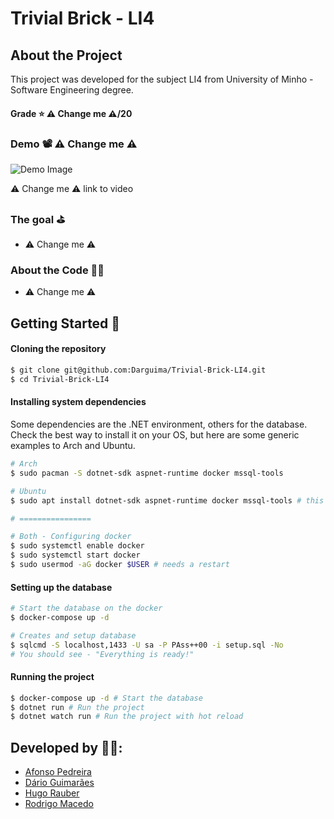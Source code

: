 # Trivial Brick - LI4

## About the Project

This project was developed for the subject LI4 from University of Minho - Software Engineering degree.

#### Grade ⭐️ ⚠️ Change me ⚠️/20

### Demo 📽️ ⚠️ Change me ⚠️

![Demo Image](./readme/_.png)

⚠️ Change me ⚠️ link to video

### The goal ⛳️

* ⚠️ Change me ⚠️ 

### About the Code 🧑‍💻

* ⚠️ Change me ⚠️ 

## Getting Started 🚀

#### Cloning the repository

```bash
$ git clone git@github.com:Darguima/Trivial-Brick-LI4.git
$ cd Trivial-Brick-LI4
```

#### Installing system dependencies

Some dependencies are the .NET environment, others for the database. Check the best way to install it on your OS, but here are some generic examples to Arch and Ubuntu.

```bash
# Arch
$ sudo pacman -S dotnet-sdk aspnet-runtime docker mssql-tools

# Ubuntu
$ sudo apt install dotnet-sdk aspnet-runtime docker mssql-tools # this shouldn't work

# ================

# Both - Configuring docker
$ sudo systemctl enable docker
$ sudo systemctl start docker
$ sudo usermod -aG docker $USER # needs a restart
```

#### Setting up the database

```bash
# Start the database on the docker
$ docker-compose up -d

# Creates and setup database
$ sqlcmd -S localhost,1433 -U sa -P PAss++00 -i setup.sql -No
# You should see - "Everything is ready!"
```

#### Running the project

```bash
$ docker-compose up -d # Start the database
$ dotnet run # Run the project
$ dotnet watch run # Run the project with hot reload
```

## Developed by 🧑‍💻:

- [Afonso Pedreira](https://github.com/afooonso)
- [Dário Guimarães](https://github.com/darguima)
- [Hugo Rauber](https://github.com/HugoLRauber)
- [Rodrigo Macedo](https://github.com/rmufasa)
